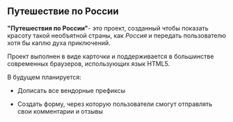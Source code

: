 ## Путешествие по России
**"Путешествия по России"**- это проект, созданный чтобы показать красоту такой необъятной страны, как *Россия* и передать пользователю хотя бы каплю духа приключений. 

Проект выполнен в виде карточки и поддерживается в большинстве современных браузеров, использующих язык HTML5.

В будущем планируется:

- Дописать все вендорные префиксы

- Создать форму, через которую пользователи смогут отправлять свои комментарии и отзывы